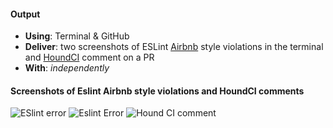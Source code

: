 #### Output
- **Using**: Terminal & GitHub
- **Deliver**: two screenshots of ESLint [Airbnb](https://github.com/airbnb/javascript)  style violations in the terminal and [HoundCI](https://houndci.com/) comment on a PR
- **With**: *independently*

#### Screenshots of Eslint Airbnb style violations and HoundCI comments
![ESlint error](http://imgur.com/dK1eHr0)
![Eslint Error](http://imgur.com/Xyybacy)
![Hound CI comment](http://imgur.com/sjzae9S)
